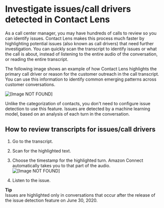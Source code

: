 # Investigate issues/call drivers detected in Contact Lens<a name="contact-lens-issue-detection"></a>

As a call center manager, you may have hundreds of calls to review so you can identify issues\. Contact Lens makes this process much faster by highlighting potential issues \(also known as call drivers\) that need further investigation\. You can quickly scan the transcript to identify issues or what the call is about, instead of listening to the entire audio of the conversation, or reading the entire transcript\. 

The following image shows an example of how Contact Lens highlights the primary call driver or reason for the customer outreach in the call transcript\. You can use this information to identify common emerging patterns across customer conversations\. 

![\[Image NOT FOUND\]](http://docs.aws.amazon.com/connect/latest/adminguide/images/contact-lens-issue-in-transcript.png)

Unlike the categorization of contacts, you don't need to configure issue detection to use this feature\. Issues are detected by a machine learning model, based on an analysis of each turn in the conversation\.

## How to review transcripts for issues/call drivers<a name="how-to-review-transcript-for-issues"></a>

1. Go to the transcript\.

1. Scan for the highlighted text\.

1. Choose the timestamp for the highlighted turn\. Amazon Connect automatically takes you to that part of the audio\.  
![\[Image NOT FOUND\]](http://docs.aws.amazon.com/connect/latest/adminguide/images/contact-lens-click-audio-timestamp.png)

1. Listen to the issue\.

**Tip**  
Issues are highlighted only in conversations that occur after the release of the issue detection feature on June 30, 2020\. 